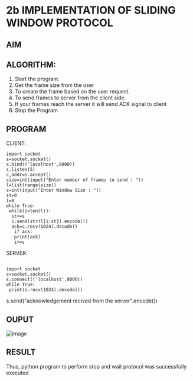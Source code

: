 # 2b IMPLEMENTATION OF SLIDING WINDOW PROTOCOL
## AIM
## ALGORITHM:
1. Start the program.
2. Get the frame size from the user
3. To create the frame based on the user request.
4. To send frames to server from the client side.
5. If your frames reach the server it will send ACK signal to client
6. Stop the Program
## PROGRAM
CLIENT:

```
import socket
s=socket.socket()
s.bind(('localhost',8000))
s.listen(5)
c,addr=s.accept()
size=int(input("Enter number of frames to send : "))
l=list(range(size))
s=int(input("Enter Window Size : "))
st=0
i=0
while True:
 while(i<len(l)):
  st+=s
  c.send(str(l[i:st]).encode())
  ack=c.recv(1024).decode()
   if ack:
   print(ack)
   i+=s
```
SERVER:

```

import socket
s=socket.socket()
s.connect(('localhost',8000))
while True: 
 print(s.recv(1024).decode())
```
 s.send("acknowledgement recived from the server".encode())
## OUPUT

![image](https://github.com/Atchayakunchithapatham/2b_SLIDING_WINDOW_PROTOCOL/assets/144870744/ed8ebd6c-0fae-46c7-82fd-66ea6ab2644d)

## RESULT
Thus, python program to perform stop and wait protocol was successfully executed
